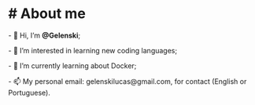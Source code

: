 <h1># About me</h1>

<p>- 👋 Hi, I’m <strong>@Gelenski</strong>;</p>
<p>- 👀 I’m interested in learning new coding languages;</p>
<p>- 🌱 I’m currently learning about Docker;</p>
<p>- 📫 My personal email: gelenskilucas@gmail.com, for contact (English or Portuguese).</p>
<!---
Gelenski/Gelenski is a ✨ special ✨ repository because its `README.md` (this file) appears on your GitHub profile.
You can click the Preview link to take a look at your changes.
--->
